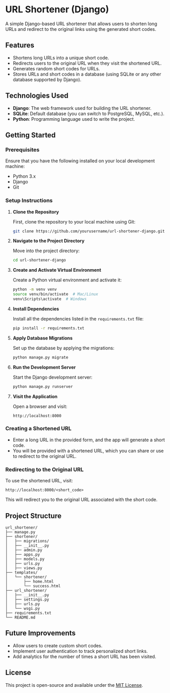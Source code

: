 # URL Shortener (Django)

A simple Django-based URL shortener that allows users to shorten long URLs and redirect to the original links using the generated short codes.

## Features

- Shortens long URLs into a unique short code.
- Redirects users to the original URL when they visit the shortened URL.
- Generates random short codes for URLs.
- Stores URLs and short codes in a database (using SQLite or any other database supported by Django).

## Technologies Used

- **Django**: The web framework used for building the URL shortener.
- **SQLite**: Default database (you can switch to PostgreSQL, MySQL, etc.).
- **Python**: Programming language used to write the project.

## Getting Started

### Prerequisites

Ensure that you have the following installed on your local development machine:

- Python 3.x
- Django
- Git

### Setup Instructions

1. **Clone the Repository**

   First, clone the repository to your local machine using Git:

   ```bash
   git clone https://github.com/yourusername/url-shortener-django.git
   ```

2. **Navigate to the Project Directory**

   Move into the project directory:

   ```bash
   cd url-shortener-django
   ```

3. **Create and Activate Virtual Environment**

   Create a Python virtual environment and activate it:

   ```bash
   python -m venv venv
   source venv/bin/activate  # Mac/Linux
   venv\Scripts\activate  # Windows
   ```

4. **Install Dependencies**

   Install all the dependencies listed in the `requirements.txt` file:

   ```bash
   pip install -r requirements.txt
   ```

5. **Apply Database Migrations**

   Set up the database by applying the migrations:

   ```bash
   python manage.py migrate
   ```

6. **Run the Development Server**

   Start the Django development server:

   ```bash
   python manage.py runserver
   ```

7. **Visit the Application**

   Open a browser and visit:

   ```
   http://localhost:8000
   ```

### Creating a Shortened URL

- Enter a long URL in the provided form, and the app will generate a short code.
- You will be provided with a shortened URL, which you can share or use to redirect to the original URL.

### Redirecting to the Original URL

To use the shortened URL, visit:

```
http://localhost:8000/<short_code>
```

This will redirect you to the original URL associated with the short code.

## Project Structure

```
url_shortener/
├── manage.py
├── shortener/
│   ├── migrations/
│   ├── __init__.py
│   ├── admin.py
│   ├── apps.py
│   ├── models.py
│   ├── urls.py
│   ├── views.py
├── templates/
│   └── shortener/
│       ├── home.html
│       └── success.html
├── url_shortener/
│   ├── __init__.py
│   ├── settings.py
│   ├── urls.py
│   └── wsgi.py
├── requirements.txt
└── README.md
```

## Future Improvements

- Allow users to create custom short codes.
- Implement user authentication to track personalized short links.
- Add analytics for the number of times a short URL has been visited.

## License

This project is open-source and available under the [MIT License](LICENSE).
